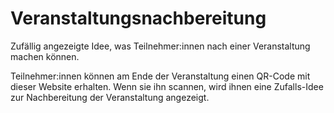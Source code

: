# Veranstaltungsnachbereitung
Zufällig angezeigte Idee, was Teilnehmer:innen nach einer Veranstaltung machen können.

Teilnehmer:innen können am Ende der Veranstaltung einen QR-Code mit dieser Website erhalten. Wenn sie ihn scannen, wird ihnen eine Zufalls-Idee zur Nachbereitung der Veranstaltung angezeigt.
